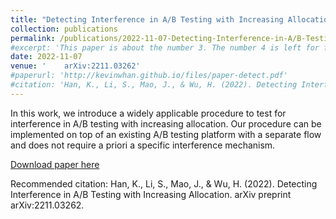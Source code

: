 ```yaml
---
title: "Detecting Interference in A/B Testing with Increasing Allocation"
collection: publications
permalink: /publications/2022-11-07-Detecting-Interference-in-A/B-Testing-with-Increasing-Allocation
#excerpt: 'This paper is about the number 3. The number 4 is left for future work.'
date: 2022-11-07
venue: '	arXiv:2211.03262'
#paperurl: 'http://kevinwhan.github.io/files/paper-detect.pdf'
#citation: 'Han, K., Li, S., Mao, J., & Wu, H. (2022). Detecting Interference in A/B Testing with Increasing Allocation. arXiv preprint arXiv:2211.03262.'
---
```


In this work, we introduce a widely applicable procedure to test for interference in A/B testing with increasing allocation. Our procedure can be implemented on top of an existing A/B testing platform with a separate flow and does not require a priori a specific interference mechanism.

[Download paper here](http://kevinwhan.github.io/files/paper-detect.pdf)

Recommended citation: Han, K., Li, S., Mao, J., & Wu, H. (2022). Detecting Interference in A/B Testing with Increasing Allocation. arXiv preprint arXiv:2211.03262.